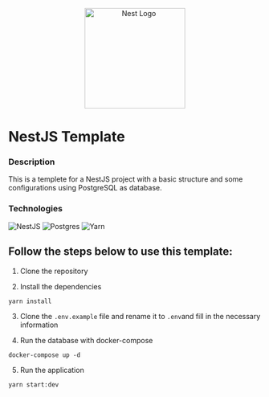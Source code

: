 <p align="center">
  <a href="http://nestjs.com/" target="blank"><img src="https://nestjs.com/img/logo-small.svg" width="200" alt="Nest Logo" /></a>
</p>

# NestJS Template

### Description

This is a templete for a NestJS project with a basic structure and some configurations using PostgreSQL as database.

### Technologies

![NestJS](https://img.shields.io/badge/nestjs-%23E0234E.svg?style=for-the-badge&logo=nestjs&logoColor=white)
![Postgres](https://img.shields.io/badge/postgres-%23316192.svg?style=for-the-badge&logo=postgresql&logoColor=white)
![Yarn](https://img.shields.io/badge/yarn-%232C8EBB.svg?style=for-the-badge&logo=yarn&logoColor=white)

## Follow the steps below to use this template:

1. Clone the repository

2. Install the dependencies

```
yarn install
```

3. Clone the `.env.example` file and rename it to `.env`and fill in the necessary information

4. Run the database with docker-compose

```
docker-compose up -d
```

5. Run the application

```
yarn start:dev
```
